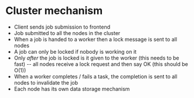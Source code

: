 # Cluster mechanism 

- Client sends job submission to frontend
- Job submitted to all the nodes in the cluster
- When a job is handed to a worker then a lock message is sent to all nodes
- A job can only be locked if nobody is working on it 
- Only *after* the job is locked is it given to the worker (this needs to be fast) 
-- all nodes receive a lock request and then say OK (this should be O(1))
- When a worker completes / fails a task, the completion is sent to all nodes to invalidate the job 
- Each node has its own data storage mechanism 
